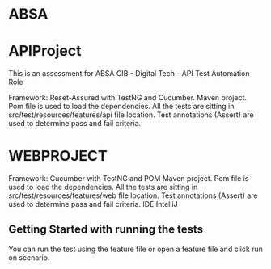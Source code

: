 # ABSA
# APIProject

This is an assessment for ABSA CIB - Digital Tech - API Test Automation Role

Framework: Reset-Assured with TestNG and Cucumber.
Maven project.
Pom file is used to load the dependencies.
All the tests are sitting in src/test/resources/features/api file location.
Test annotations (Assert) are used to determine pass and fail criteria.

# WEBPROJECT
Framework: Cucumber with TestNG and POM
Maven project.
Pom file is used to load the dependencies.
All the tests are sitting in src/test/resources/features/web file location.
Test annotations (Assert) are used to determine pass and fail criteria.
IDE
IntelliJ

## Getting Started with running the tests
You can run the test using the feature file or open a feature file and click run on scenario.
